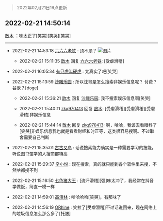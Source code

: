> 2022年02月21日16点更新
<link rel="stylesheet" href="https://cdn.jsdelivr.net/gh/taotie6/sampleJSON@main/css/photo_show.css">
<meta name="referrer" content="no-referrer" />


 ## 2022-02-21 14:50:14 

 [㪚木](https://www.coolapk.com/feed/33716744?shareKey=NDk2NzQ2YzA4ZWY5NjIxMzM4Mzc~) ：味太正了[笑哭][笑哭][笑哭] 

<div class="album">
</div>

 ------- 

- 2022-02-21 14:53:18 [六六六老铁](uid=1165265) : 顶不顶？ ![图片](https://image.coolapk.com/feed/2022/0221/14/1165265_5249720a_6397_3542_259@1140x746.jpeg)

    - 2022-02-21 15:11:35 [㪚木](uid=1081091) 回复 [六六六老铁](uid=1165265): [受虐滑稽] 

- 2022-02-21 16:05:34 [有只虎叫硬虎](uid=3502016) : 太真实了吧[笑哭] 

- 2022-02-21 15:13:59 [沙雕乐园](uid=2447129) : 所以沈哥是怎么搜索非娱乐信息呢？
付费？
谷歌？[doge] 

    - 2022-02-21 15:36:21 [㪚木](uid=1081091) 回复 [沙雕乐园](uid=2447129): 我不搜索娱乐信息啊[笑哭] 

    - 2022-02-21 15:40:11 [zkq970413](uid=1309703) 回复 [㪚木](uid=1081091): [受虐滑稽][受虐滑稽][受虐滑稽]非娱乐信息 

    - 2022-02-21 15:44:14 [㪚木](uid=1081091) 回复 [zkq970413](uid=1309703): 啊，哈哈，我该去看眼科了[笑哭]非娱乐信息我也就是看看财经和时正等，这类很容易搜啊。不过取舍需要自己判断 

- 2022-02-21 15:35:01 [古古又鸟](uid=1049013) : 话说搜索能力确实是一种需要学习的技能，听说图书馆学的人搜商都特高 

- 2022-02-21 15:29:37 [辛小悦](uid=2870670) : 现在搜索，真的就只能到各个软件里来搜，不然啥都搜不到 

- 2022-02-21 15:16:50 [七色猪大王](uid=560239) : [流汗滑稽][强]味太冲了，我经常在抖音学做饭，简直一模一样 

- 2022-02-21 14:59:01 [高清林](uid=8114305) : 哈哈哈哈[笑哭]，有那味了 

- 2022-02-21 14:56:19 [ORhine](uid=3247844) : 笑拉了[受虐滑稽]不过话说回来，现在网络上的垃圾信息怎么那么多了[托腮] 

